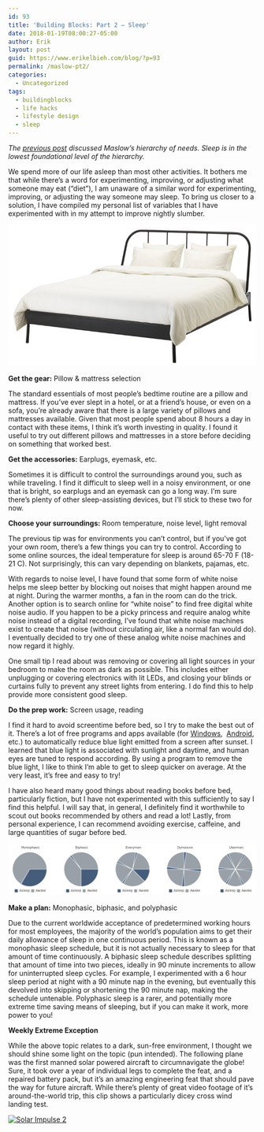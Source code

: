 ```yaml
---
id: 93
title: 'Building Blocks: Part 2 – Sleep'
date: 2018-01-19T08:00:27-05:00
author: Erik
layout: post
guid: https://www.erikelbieh.com/blog/?p=93
permalink: /maslow-pt2/
categories:
  - Uncategorized
tags:
  - buildingblocks
  - life hacks
  - lifestyle design
  - sleep
---
```

_The [previous post](https://www.erikelbieh.com/blog/Maslow-pt1/) discussed Maslow’s hierarchy of needs. Sleep is in the lowest foundational level of the hierarchy._ 

We spend more of our life asleep than most other activities. It bothers me that while there’s a word for experimenting, improving, or adjusting what someone may eat (“diet”), I am unaware of a similar word for experimenting, improving, or adjusting the way someone may sleep. To bring us closer to a solution, I have compiled my personal list of variables that I have experimented with in my attempt to improve nightly slumber.

![Bed](../images/2018/01/bed-768x438.jpg)

**Get the gear:** Pillow & mattress selection

The standard essentials of most people’s bedtime routine are a pillow and mattress. If you’ve ever slept in a hotel, or at a friend’s house, or even on a sofa, you’re already aware that there is a large variety of pillows and mattresses available. Given that most people spend about 8 hours a day in contact with these items, I think it’s worth investing in quality. I found it useful to try out different pillows and mattresses in a store before deciding on something that worked best.

**Get the accessories:** Earplugs, eyemask, etc.

Sometimes it is difficult to control the surroundings around you, such as while traveling. I find it difficult to sleep well in a noisy environment, or one that is bright, so earplugs and an eyemask can go a long way. I’m sure there’s plenty of other sleep-assisting devices, but I’ll stick to these two for now.

**Choose your surroundings:** Room temperature, noise level, light removal

The previous tip was for environments you can’t control, but if you’ve got your own room, there’s a few things you can try to control. According to some online sources, the ideal temperature for sleep is around 65-70 F (18-21 C). Not surprisingly, this can vary depending on blankets, pajamas, etc.

With regards to noise level, I have found that some form of white noise helps me sleep better by blocking out noises that might happen around me at night. During the warmer months, a fan in the room can do the trick. Another option is to search online for “white noise” to find free digital white noise audio. If you happen to be a picky princess and require analog white noise instead of a digital recording, I’ve found that white noise machines exist to create that noise (without circulating air, like a normal fan would do). I eventually decided to try one of these analog white noise machines and now regard it highly.

One small tip I read about was removing or covering all light sources in your bedroom to make the room as dark as possible. This includes either unplugging or covering electronics with lit LEDs, and closing your blinds or curtains fully to prevent any street lights from entering. I do find this to help provide more consistent good sleep.

**Do the prep work:** Screen usage, reading

I find it hard to avoid screentime before bed, so I try to make the best out of it. There’s a lot of free programs and apps available (for [Windows](https://justgetflux.com/),  [Android](https://play.google.com/store/apps/details?id=com.urbandroid.lux), etc.) to automatically reduce blue light emitted from a screen after sunset. I learned that blue light is associated with sunlight and daytime, and human eyes are tuned to respond according. By using a program to remove the blue light, I like to think I’m able to get to sleep quicker on average. At the very least, it’s free and easy to try!

I have also heard many good things about reading books before bed, particularly fiction, but I have not experimented with this sufficiently to say I find this helpful. I will say that, in general, I definitely find it worthwhile to scout out books recommended by others and read a lot! Lastly, from personal experience, I can recommend avoiding exercise, caffeine, and large quantities of sugar before bed.

![Sleep patterns](../images/2018/01/patterns.png)

**Make a plan:** Monophasic, biphasic, and polyphasic

Due to the current worldwide acceptance of predetermined working hours for most employees, the majority of the world’s population aims to get their daily allowance of sleep in one continuous period. This is known as a monophasic sleep schedule, but it is not actually necessary to sleep for that amount of time continuously. A biphasic sleep schedule describes splitting that amount of time into two pieces, ideally in 90 minute increments to allow for uninterrupted sleep cycles. For example, I experimented with a 6 hour sleep period at night with a 90 minute nap in the evening, but eventually this devolved into skipping or shortening the 90 minute nap, making the schedule untenable. Polyphasic sleep is a rarer, and potentially more extreme time saving means of sleeping, but if you can make it work, more power to you!

**Weekly Extreme Exception**

While the above topic relates to a dark, sun-free environment, I thought we should shine some light on the topic (pun intended). The following plane was the first manned solar powered aircraft to circumnavigate the globe! Sure, it took over a year of individual legs to complete the feat, and a repaired battery pack, but it&#8217;s an amazing engineering feat that should pave the way for future aircraft. While there&#8217;s plenty of great video footage of it&#8217;s around-the-world trip, this clip shows a particularly dicey cross wind landing test.

[![Solar Impulse 2](http://img.youtube.com/vi/9u5Pq5oNeIk/0.jpg)](http://www.youtube.com/watch?v=9u5Pq5oNeIk "Solar Impulse 2 Airplane Extreme Crosswind Landing - #Discover")
